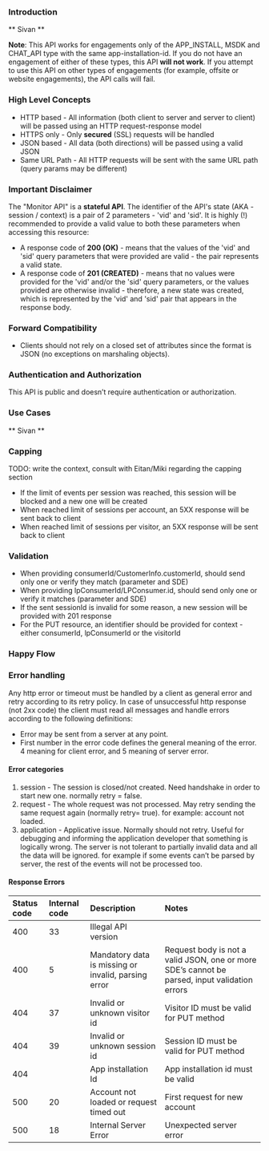 
### Introduction
** Sivan **

**Note**: This API works for engagements only of the APP_INSTALL, MSDK and CHAT_API type with the same app-installation-id. If you do not have an engagement of either of these types, this API **will not work**. If you attempt to use this API on other types of engagements (for example, offsite or website engagements), the API calls will fail.

### High Level Concepts
* HTTP based - All information (both client to server and server to client) will be passed using an HTTP request-response model
* HTTPS only - Only **secured** (SSL) requests will be handled
* JSON based - All data (both directions) will be passed using a valid JSON
* Same URL Path - All HTTP requests will be sent with the same URL path (query params may be different) 

### Important Disclaimer
The "Monitor API" is a **stateful API**. The identifier of the API's state (AKA - session / context) is a pair of 2 parameters - 'vid' and 'sid'. It is highly (!) recommended to provide a valid value to both these parameters when accessing this resource:
- A response code of **200 (OK)** 		- means that the values of the 'vid' and 'sid' query parameters that were provided are valid - the pair represents a valid state.
- A response code of **201 (CREATED)** 	- means that no values were provided for the 'vid' and/or the 'sid' query parameters, or the values provided are otherwise invalid - therefore, a new state was created, which is represented by the 'vid' and 'sid' pair that appears in the response body.

### Forward Compatibility
* Clients should not rely on a closed set of attributes since the format is JSON (no exceptions on marshaling objects).

### Authentication and Authorization
This API is public and doesn’t require authentication or authorization.

### Use Cases 
** Sivan **

### Capping
TODO: write the context, consult with Eitan/Miki regarding the capping section
* If the limit of events per session was reached, this session will be blocked and a new one will be created
* When reached limit of sessions per account, an 5XX response will be sent back to client
* When reached limit of sessions per visitor, an 5XX response will be sent back to client

### Validation
* When providing consumerId/CustomerInfo.customerId, should send only one or verify they match (parameter and SDE) 
* When providing lpConsumerId/LPConsumer.id, should send only one or verify it matches (parameter and SDE)  
* If the sent sessionId is invalid for some reason, a new session will be provided with 201 response 
* For the PUT resource, an identifier should be provided for context - either consumerId, lpConsumerId or the visitorId

### Happy Flow

### Error handling
Any http error or timeout must be handled by a client as general error and retry according to its retry policy.
In case of unsuccessful http response (not 2xx code) the client must read all messages and handle errors according to the following definitions:
* Error may be sent from a server at any point. 
* First number in the error code defines the general meaning of the error. 4 meaning for client error, and 5 meaning of server error.

#### Error categories
1. session - The session is closed/not created. Need handshake in order to start new one. normally retry = false.
1. request - The whole request was not processed. May retry sending the same request again (normally retry= true). for example: account not loaded.
1. application - Applicative issue. Normally should not retry. Useful for debugging and informing the application developer that something is logically wrong. The server is not tolerant to partially invalid data and all the data will be ignored.  for example if some events can’t be parsed by server, the rest of the events will not be processed too.

#### Response Errors
| Status code | Internal code | Description | Notes |
| :--- | :--- | :--- | :--- |
| 400 | 33 | Illegal API version | |
| 400 | 5 | Mandatory data is missing or invalid, parsing error | Request body is not a valid JSON, one or more SDE’s cannot be parsed, input validation errors |
| 404 | 37 | Invalid or unknown visitor id | Visitor ID must be valid for PUT method |
| 404 | 39 | Invalid or unknown session id | Session ID must be valid for PUT method |
| 404 |  | App installation Id | App installation id must be valid |
| 500 | 20 | Account not loaded or request timed out | First request for new account |
| 500 | 18 | Internal Server Error | Unexpected server error |




